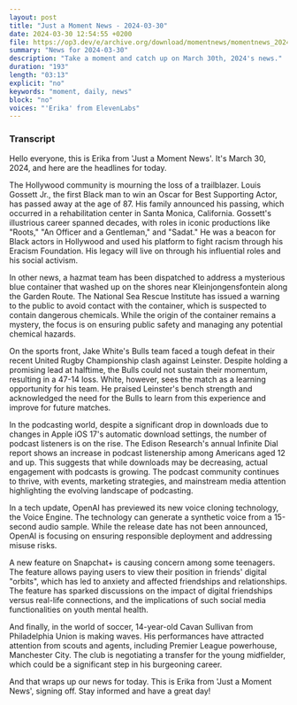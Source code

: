 ```yaml
---
layout: post
title: "Just a Moment News - 2024-03-30"
date: 2024-03-30 12:54:55 +0200
file: https://op3.dev/e/archive.org/download/momentnews/momentnews_2024-03-30.mp3
summary: "News for 2024-03-30"
description: "Take a moment and catch up on March 30th, 2024's news."
duration: "193"
length: "03:13"
explicit: "no"
keywords: "moment, daily, news"
block: "no"
voices: "'Erika' from ElevenLabs"
---
```


### Transcript

Hello everyone, this is Erika from 'Just a Moment News'. It's March 30, 2024, and here are the headlines for today.

The Hollywood community is mourning the loss of a trailblazer. Louis Gossett Jr., the first Black man to win an Oscar for Best Supporting Actor, has passed away at the age of 87. His family announced his passing, which occurred in a rehabilitation center in Santa Monica, California. Gossett's illustrious career spanned decades, with roles in iconic productions like "Roots," "An Officer and a Gentleman," and "Sadat." He was a beacon for Black actors in Hollywood and used his platform to fight racism through his Eracism Foundation. His legacy will live on through his influential roles and his social activism.

In other news, a hazmat team has been dispatched to address a mysterious blue container that washed up on the shores near Kleinjongensfontein along the Garden Route. The National Sea Rescue Institute has issued a warning to the public to avoid contact with the container, which is suspected to contain dangerous chemicals. While the origin of the container remains a mystery, the focus is on ensuring public safety and managing any potential chemical hazards.

On the sports front, Jake White's Bulls team faced a tough defeat in their recent United Rugby Championship clash against Leinster. Despite holding a promising lead at halftime, the Bulls could not sustain their momentum, resulting in a 47-14 loss. White, however, sees the match as a learning opportunity for his team. He praised Leinster's bench strength and acknowledged the need for the Bulls to learn from this experience and improve for future matches.

In the podcasting world, despite a significant drop in downloads due to changes in Apple iOS 17's automatic download settings, the number of podcast listeners is on the rise. The Edison Research's annual Infinite Dial report shows an increase in podcast listenership among Americans aged 12 and up. This suggests that while downloads may be decreasing, actual engagement with podcasts is growing. The podcast community continues to thrive, with events, marketing strategies, and mainstream media attention highlighting the evolving landscape of podcasting.

In a tech update, OpenAI has previewed its new voice cloning technology, the Voice Engine. The technology can generate a synthetic voice from a 15-second audio sample. While the release date has not been announced, OpenAI is focusing on ensuring responsible deployment and addressing misuse risks.

A new feature on Snapchat+ is causing concern among some teenagers. The feature allows paying users to view their position in friends' digital "orbits", which has led to anxiety and affected friendships and relationships. The feature has sparked discussions on the impact of digital friendships versus real-life connections, and the implications of such social media functionalities on youth mental health.

And finally, in the world of soccer, 14-year-old Cavan Sullivan from Philadelphia Union is making waves. His performances have attracted attention from scouts and agents, including Premier League powerhouse, Manchester City. The club is negotiating a transfer for the young midfielder, which could be a significant step in his burgeoning career.

And that wraps up our news for today. This is Erika from 'Just a Moment News', signing off. Stay informed and have a great day!
